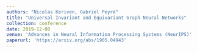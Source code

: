 ```yaml
---
authors: "Nicolas Keriven, Gabriel Peyré"
title: "Universal Invariant and Equivariant Graph Neural Networks"
collection: conference
date: 2019-12-08
venue: 'Advances in Neural Information Processing Systems (NeurIPS)'
paperurl: 'https://arxiv.org/abs/1905.04943'
---
```

